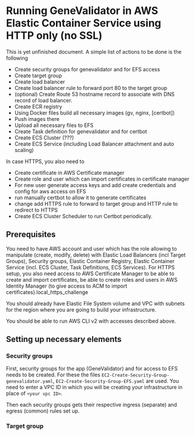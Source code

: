 # Running GeneValidator in AWS Elastic Container Service using HTTP only (no SSL)

This is yet unfinished document. A simple list of actions to be done is the following
- Create security groups for genevalidator and for EFS access
- Create target group
- Create load balancer
- Create load balancer rule to forward port 80 to the target group
- (optional) Create Route 53 hostname record to associate with DNS record of load balancer.
- Create ECR registry
- Using Docker files build all necessary images (gv, nginx, [certbot])
- Push images there
- Upload all necessary files to EFS
- Create Task definition for genevalidator and for certbot
- Create ECS Cluster (???)
- Create ECS Service (including Load Balancer attachment and auto scaling)

In case HTTPS, you also need to
- Create certificate in AWS Certificate manager
- Create role and user which can import certificates in certificate manager
- For new user generate access keys and add create credentials and config for aws access on EFS
- run manually certbot to allow it to generate certificates
- change add HTTPS rule to forward to target group and HTTP rule to redirect to HTTPS
- Create ECS Cluster Scheduler to run Certbot periodically.

## Prerequisites

You need to have AWS account and user which has the role allowing to manipulate (create, modify, delete) with Elastic Load Balancers (incl Target Groups), Security groups, Elastic Container Registry, Elastic Container Service (incl. ECS Cluster, Task Definitions, ECS Services). For HTTPS setup, you also need access to AWS Certificate Manager to be able to create and import certificates, be able to create roles and users in AWS Identity Manager (to give access to ACM to import certificates).local_https_challenge

You should already have Elastic File System volume and VPC with subnets for the region where you are going to build your infrastructure.

You should be able to run AWS CLI v2 with accesses described above.

## Setting up necessary elements

### Security groups

First, security groups for the app (GeneValidator) and for access to EFS needs to be created.
For these the files `EC2-Create-Security-Group-genevalidator.yaml`, `EC2-Create-Security-Group-EFS.yaml` are used. You need to enter a VPC ID in which you will be creating your infrastructure in place of `<your vpc ID>`.

Then each security groups gets their respective ingress (separate) and egress (common) rules set up.

### Target group

